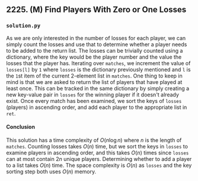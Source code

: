 ## 2225. (M) Find Players With Zero or One Losses

### `solution.py`
As we are only interested in the number of losses for each player, we can simply count the losses and use that to determine whether a player needs to be added to the return list. The losses can be trivially counted using a dictionary, where the key would be the player number and the value the losses that the player has. Iterating over `matches`, we increment the value of `losses[l]` by `1` where `losses` is the dictionary previously mentioned and `l` is the `1`st item of the current 2-element list in `matches`. One thing to keep in mind is that we are asked to return the list of players that have played at least once. This can be tracked in the same dictionary by simply creating a new key-value pair in `losses` for the winning player if it doesn't already exist. Once every match has been examined, we sort the keys of `losses` (players) in ascending order, and add each player to the appropriate list in `ret`.  

#### Conclusion
This solution has a time complexity of $O(n\log n)$ where $n$ is the length of `matches`. Counting losses takes $O(n)$ time, but we sort the keys in `losses` to examine players in ascending order, and this takes $O(n)$ times since `losses` can at most contain $2n$ unique players. Determining whether to add a player to a list takes $O(n)$ time. The space complexity is $O(n)$ as `losses` and the key sorting step both uses $O(n)$ memory.  
  


